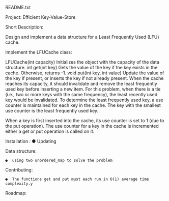 README.txt


Project: Efficient Key-Value-Store

Short Description:

  Design and implement a data structure for a Least Frequently Used (LFU) cache.

  Implement the LFUCache class:

  LFUCache(int capacity) Initializes the object with the capacity of the data structure.
  int get(int key) Gets the value of the key if the key exists in the cache. Otherwise, returns -1.
  void put(int key, int value) Update the value of the key if present, or inserts the key if not already present. When the cache reaches its capacity, 
  it should invalidate and remove the least frequently used key before inserting a new item. For this problem, when there is a tie (i.e.,
  two or more keys with the same frequency), the least recently used key would be invalidated.
  To determine the least frequently used key, a use counter is maintained for each key in the cache. The key with the smallest use counter 
  is the least frequently used key.

  When a key is first inserted into the cache, its use counter is set to 1 (due to the put operation). The use counter for a key in the cache is incremented
  either a get or put operation is called on it.

 
	
Installation :
	● Updating
	
	
Data structure:
	
	●  using two unordered_map to solve the problem
 

Contributing:
	
	●  The functions get and put must each run in O(1) average time complexity.y

Roadmap:
	
	
